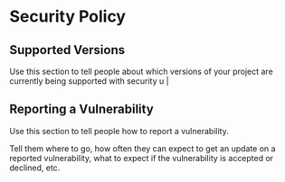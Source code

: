# Security Policy

## Supported Versions

Use this section to tell people about which versions of your project are
currently being supported with security u   |
## Reporting a Vulnerability

Use this section to tell people how to report a vulnerability.

Tell them where to go, how often they can expect to get an update on a
reported vulnerability, what to expect if the vulnerability is accepted or
declined, etc.
